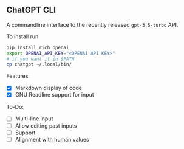 ## ChatGPT CLI

A commandline interface to the recently released `gpt-3.5-turbo` API.

To install run

```sh
pip install rich openai
export OPENAI_API_KEY="<OPENAI API KEY>"
# if you want it in $PATH
cp chatgpt ~/.local/bin/
```

Features:

- [x] Markdown display of code
- [x] GNU Readline support for input

To-Do:

- [ ] Multi-line input
- [ ] Allow editing past inputs
- [ ] Support
- [ ] Alignment with human values
